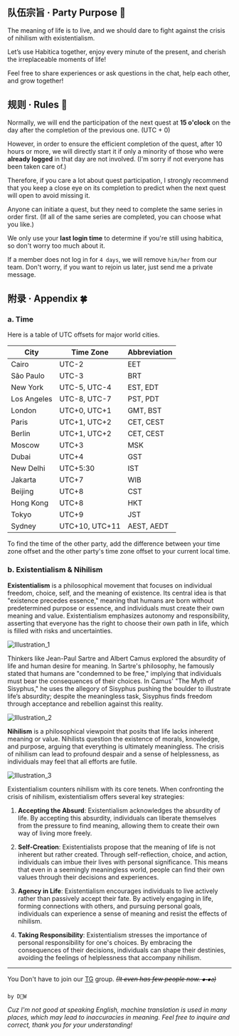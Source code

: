 ## 队伍宗旨 · Party Purpose :star2:

The meaning of life is to live, and we should dare to fight against the crisis of nihilism with existentialism.

Let’s use Habitica together, enjoy every minute of the present, and cherish the irreplaceable moments of life!

Feel free to share experiences or ask questions in the chat, help each other, and grow together!

## 规则 · Rules :traffic_light:

Normally, we will end the participation of the next quest at **15 o'clock** on the day after the completion of the previous one. (UTC + 0)

However, in order to ensure the efficient completion of the quest, after 10 hours or more, we will directly start it if only a minority of those who were **already logged** in that day are not involved. (I'm sorry if not everyone has been taken care of.)

Therefore, if you care a lot about quest participation, I strongly recommend that you keep a close eye on its completion to predict when the next quest will open to avoid missing it.

Anyone can initiate a quest, but they need to complete the same series in order first. (If all of the same series are completed, you can choose what you like.)

We only use your **last login time** to determine if you're still using habitica, so don't worry too much about it.

If a member does not log in for `4 days`, we will remove `him/her` from our team. Don't worry, if you want to rejoin us later, just send me a private message.

## 附录 · Appendix :four_leaf_clover:

### a. Time

Here is a table of UTC offsets for major world cities.

| City          | Time Zone                     | Abbreviation          |
|---------------|-------------------------------|-----------------------|
| Cairo         | UTC-2                         | EET                   |
| São Paulo     | UTC-3                         | BRT                   |
| New York      | UTC-5, UTC-4     | EST, EDT              |
| Los Angeles    | UTC-8, UTC-7     | PST, PDT              |
| London        | UTC+0, UTC+1     | GMT, BST              |
| Paris         | UTC+1, UTC+2    | CET, CEST             |
| Berlin        | UTC+1, UTC+2    | CET, CEST             |
| Moscow        | UTC+3                         | MSK                   |
| Dubai         | UTC+4                         | GST                   |
| New Delhi     | UTC+5:30                     | IST                   |
| Jakarta       | UTC+7                         | WIB                   |
| Beijing       | UTC+8                         | CST                   |
| Hong Kong     | UTC+8                         | HKT                   |
| Tokyo         | UTC+9                         | JST                   |
| Sydney        | UTC+10, UTC+11 | AEST, AEDT            |

To find the time of the other party, add the difference between your time zone offset and the other party's time zone offset to your current local time.

### b. Existentialism & Nihilism

**Existentialism** is a philosophical movement that focuses on individual freedom, choice, self, and the meaning of existence. Its central idea is that "existence precedes essence," meaning that humans are born without predetermined purpose or essence, and individuals must create their own meaning and value. Existentialism emphasizes autonomy and responsibility, asserting that everyone has the right to choose their own path in life, which is filled with risks and uncertainties.

![Illustration_1](https://image.pollinations.ai/prompt/a%20realist%20standing%20on%20a%20busy%20city%20street%20with%20tall%20buildings%20and%20crowds%20of%20people%20around%20him%2C%20holding%20a%20book%20with%20positive%20philosophy%20written%20on%20the%20pages%2C%20sunlight%20breaking%20through%20the%20clouds%20symbolizing%20hope%20and%20the%20power%20of%20reality%2C%20vibrant%20colors%20showing%20the%20vitality%20of%20life%20in%20a%20realistic%20style?width=1000&height=1000&seed=123456)

Thinkers like Jean-Paul Sartre and Albert Camus explored the absurdity of life and human desire for meaning. In Sartre's philosophy, he famously stated that humans are "condemned to be free," implying that individuals must bear the consequences of their choices. In Camus' "The Myth of Sisyphus," he uses the allegory of Sisyphus pushing the boulder to illustrate life’s absurdity; despite the meaningless task, Sisyphus finds freedom through acceptance and rebellion against this reality.

![Illustration_2](https://image.pollinations.ai/prompt/a%20nihilist%20sitting%20in%20a%20dark%20room%20surrounded%20by%20broken%20mirrors%20and%20scattered%20books%2C%20symbolizing%20doubt%20and%20negation%20of%20meaning%2C%20with%20a%20confused%20and%20lonely%20expression%2C%20holding%20an%20empty%20wine%20glass%2C%20the%20environment%20blurry%20and%20gloomy%2C%20dominated%20by%20gray%20and%20black%20tones%2C%20conveying%20a%20sense%20of%20loss%20and%20questioning%20existence%20in%20a%20dark%20art%20style?width=1000&height=1000&seed=654321)

**Nihilism** is a philosophical viewpoint that posits that life lacks inherent meaning or value. Nihilists question the existence of morals, knowledge, and purpose, arguing that everything is ultimately meaningless. The crisis of nihilism can lead to profound despair and a sense of helplessness, as individuals may feel that all efforts are futile.

![Illustration_3](https://image.pollinations.ai/prompt/a%20huge%20scale%20in%20the%20center%20of%20the%20canvas%2C%20one%20side%20depicting%20a%20sunny%20natural%20landscape%20symbolizing%20realism%2C%20the%20other%20side%20showing%20a%20dark%20and%20desolate%20scene%20representing%20nihilism%2C%20with%20two%20figures%20arguing%20on%20each%20side%2C%20surrounded%20by%20an%20audience%20expressing%20various%20emotions%2C%20some%20filled%20with%20hope%2C%20others%20in%20despair%2C%20the%20whole%20scene%20full%20of%20tension%20and%20vivid%20color%20contrast%20showing%20the%20intense%20collision%20of%20two%20philosophical%20ideas%20in%20a%20dramatic%20style?width=1000&height=1000&seed=789012)

Existentialism counters nihilism with its core tenets. When confronting the crisis of nihilism, existentialism offers several key strategies:

1. **Accepting the Absurd**: Existentialism acknowledges the absurdity of life. By accepting this absurdity, individuals can liberate themselves from the pressure to find meaning, allowing them to create their own way of living more freely.

2. **Self-Creation**: Existentialists propose that the meaning of life is not inherent but rather created. Through self-reflection, choice, and action, individuals can imbue their lives with personal significance. This means that even in a seemingly meaningless world, people can find their own values through their decisions and experiences.

3. **Agency in Life**: Existentialism encourages individuals to live actively rather than passively accept their fate. By actively engaging in life, forming connections with others, and pursuing personal goals, individuals can experience a sense of meaning and resist the effects of nihilism.

4. **Taking Responsibility**: Existentialism stresses the importance of personal responsibility for one's choices. By embracing the consequences of their decisions, individuals can shape their destinies, avoiding the feelings of helplessness that accompany nihilism.

---

You Don't have to join our [TG](https://t.me/+DuXPG1hVC8phYTVl) group. ~~*(It even has few people now.  ⦁֊⦁꧞)*~~

`by D🙂W`

*Cuz I'm not good at speaking English, machine translation is used in many places, which may lead to inaccuracies in meaning. Feel free to inquire and correct, thank you for your understanding!*
